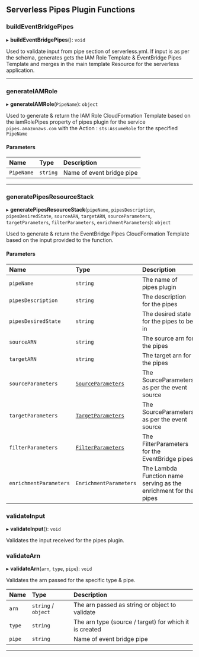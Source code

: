 

## Serverless Pipes Plugin Functions

### buildEventBridgePipes

▸ **buildEventBridgePipes**(): `void`


Used to validate input from pipe section of serverless.yml. If input is as per the schema, generates gets the IAM Role Template & EventBridge Pipes Template and merges in the main template Resource for the serverless application.
___

### generateIAMRole

▸ **generateIAMRole**(`PipeName`): `object`

Used to generate & return the IAM Role CloudFormation Template based on the iamRolePipes property of pipes plugin for the service `pipes.amazonaws.com` with the Action : `sts:AssumeRole` for the specified `PipeName`

#### Parameters

| Name | Type | Description |
| :------ | :------ | :------ |
| `PipeName` | `string` | Name of event bridge pipe |

___

### generatePipesResourceStack

▸ **generatePipesResourceStack**(`pipeName`, `pipesDescription`, `pipesDesiredState`, `sourceARN`, `targetARN`, `sourceParameters`, `targetParameters`, `filterParameters`, `enrichmentParameters`): `object`

Used to generate & return the EventBridge Pipes CloudFormation Template based on the input provided to the function.

#### Parameters

| Name | Type | Description |
| :------ | :------ | :------ |
| `pipeName` | `string` | The name of pipes plugin |
| `pipesDescription` | `string` | The description for the pipes |
| `pipesDesiredState` | `string` | The desired state for the pipes to be in |
| `sourceARN` | `string` | The source arn for the pipes |
| `targetARN` | `string` | The target arn for the pipes |
| `sourceParameters` | [`SourceParameters`](../compiler/compiler.md#compileBasedOnSourceType) | The SourceParameters as per the event source |
| `targetParameters` | [`TargetParameters`](../compiler/compiler.md#compileBasedOnTargetType) | The SourceParameters as per the event source |
| `filterParameters` | [`FilterParameters`](../compiler/compiler.md#compileFilterPatterns) | The FilterParameters for the EventBridge pipes |
| `enrichmentParameters` | `EnrichmentParameters` | The Lambda Function name serving as the enrichment for the pipes

### validateInput

▸ **validateInput**(): `void`

Validates the input received for the pipes plugin.


### validateArn

▸ **validateArn**(`arn`, `type`, `pipe`): `void`

Validates the arn passed for the specific type & pipe.

| Name | Type | Description |
| :------ | :------ | :------ |
| `arn` | `string` / `object` | The arn passed as string or object to validate |
| `type` | `string` | The arn type (source / target) for which it is created |
| `pipe` | `string` | Name of event bridge pipe |

___